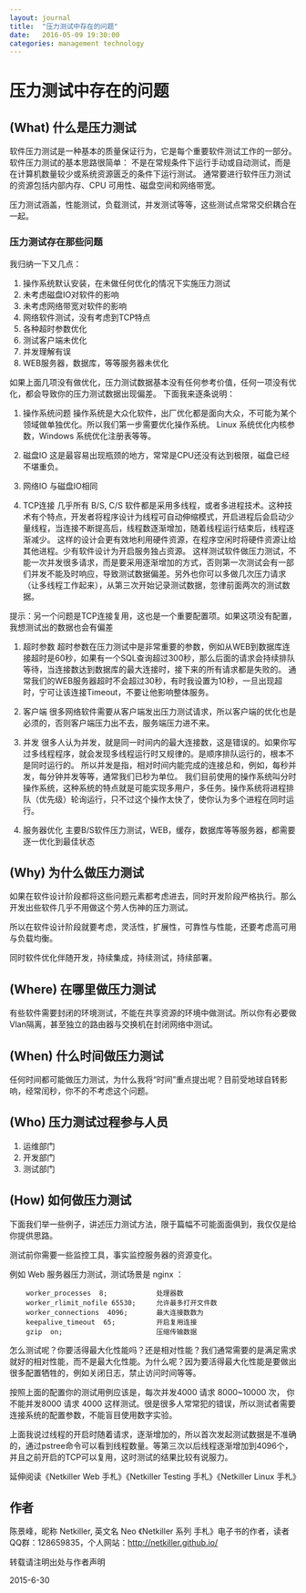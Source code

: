 ```yaml
---
layout: journal
title:  "压力测试中存在的问题"
date:   2016-05-09 19:30:00
categories: management technology
---
```


压力测试中存在的问题
=====

(What) 什么是压力测试
-----

软件压力测试是一种基本的质量保证行为，它是每个重要软件测试工作的一部分。软件压力测试的基本思路很简单：
不是在常规条件下运行手动或自动测试，而是在计算机数量较少或系统资源匮乏的条件下运行测试。
通常要进行软件压力测试的资源包括内部内存、CPU 可用性、磁盘空间和网络带宽。

压力测试涵盖，性能测试，负载测试，并发测试等等，这些测试点常常交织耦合在一起。

### 压力测试存在那些问题

我归纳一下又几点：

1. 操作系统默认安装，在未做任何优化的情况下实施压力测试
1. 未考虑磁盘IO对软件的影响
1. 未考虑网络带宽对软件的影响
1. 网络软件测试，没有考虑到TCP特点
1. 各种超时参数优化
1. 测试客户端未优化
1. 并发理解有误
1. WEB服务器，数据库，等等服务器未优化

如果上面几项没有做优化，压力测试数据基本没有任何参考价值，任何一项没有优化，都会导致你的压力测试数据出现偏差。
下面我来逐条说明：

1. 操作系统问题
操作系统是大众化软件，出厂优化都是面向大众，不可能为某个领域做单独优化。所以我们第一步需要优化操作系统。
Linux 系统优化内核参数，Windows 系统优化注册表等等。

1. 磁盘IO
这是最容易出现瓶颈的地方，常常是CPU还没有达到极限，磁盘已经不堪重负。

1. 网络IO
与磁盘IO相同

1. TCP连接
几乎所有 B/S, C/S 软件都是采用多线程，或者多进程技术。这种技术有个特点，开发者将程序设计为线程可自动伸缩模式，开启进程后会启动少量线程，当连接不断提高后，线程数逐渐增加，随着线程运行结束后，线程逐渐减少。
这样的设计会更有效地利用硬件资源，在程序空闲时将硬件资源让给其他进程。少有软件设计为开启服务独占资源。
这样测试软件做压力测试，不能一次并发很多请求，而是要采用逐渐增加的方式，否则第一次测试会有一部们并发不能及时响应，导致测试数据偏差。另外也你可以多做几次压力请求（让多线程工作起来），从第三次开始记录测试数据，忽律前面两次的测试数据。

提示：另一个问题是TCP连接复用，这也是一个重要配置项。如果这项没有配置，我想测试出的数据也会有偏差

1. 超时参数
超时参数在压力测试中是非常重要的参数，例如从WEB到数据库连接超时是60秒，如果有一个SQL查询超过300秒，那么后面的请求会持续排队等待，当连接数达到数据库的最大连接时，接下来的所有请求都是失败的。
通常我们的WEB服务器超时不会超过30秒，有时我设置为10秒，一旦出现超时，宁可让该连接Timeout，不要让他影响整体服务。

1. 客户端
很多网络软件需要从客户端发出压力测试请求，所以客户端的优化也是必须的，否则客户端压力出不去，服务端压力进不来。

1. 并发
很多人认为并发，就是同一时间内的最大连接数，这是错误的。如果你写过多线程程序，就会发现多线程运行时又规律的。是顺序排队运行的，根本不是同时运行的。
所以并发是指，相对时间内能完成的连接总和，例如，每秒并发，每分钟并发等等，通常我们已秒为单位。
我们目前使用的操作系统叫分时操作系统，这种系统的特点就是可能实现多用户，多任务。操作系统将进程排队（优先级）轮询运行，只不过这个操作太快了，使你认为多个进程在同时运行。

1. 服务器优化
主要B/S软件压力测试，WEB，缓存，数据库等等服务器，都需要逐一优化到最佳状态

(Why) 为什么做压力测试
-----

如果在软件设计阶段都将这些问题元素都考虑进去，同时开发阶段严格执行。那么开发出些软件几乎不用做这个劳人伤神的压力测试。

所以在软件设计阶段就要考虑，灵活性，扩展性，可靠性与性能，还要考虑高可用与负载均衡。

同时软件优化伴随开发，持续集成，持续测试，持续部署。


(Where) 在哪里做压力测试
-----

有些软件需要封闭的环境测试，不能在共享资源的环境中做测试。所以你有必要做Vlan隔离，甚至独立的路由器与交换机在封闭网络中测试。


(When) 什么时间做压力测试
-----

任何时间都可能做压力测试，为什么我将“时间”重点提出呢？目前受地球自转影响，经常闰秒，你不的不考虑这个问题。

(Who) 压力测试过程参与人员
-----

1. 运维部门
1. 开发部门
1. 测试部门

(How) 如何做压力测试
-----

下面我们举一些例子，讲述压力测试方法，限于篇幅不可能面面俱到，我仅仅是给你提供思路。

测试前你需要一些监控工具，事实监控服务器的资源变化。

例如 Web 服务器压力测试，测试场景是 nginx ：

		worker_processes  8;			处理器数
		worker_rlimit_nofile 65530;		允许最多打开文件数
		worker_connections  4096;		最大连接数数为
		keepalive_timeout  65;			开启复用连接
		gzip  on;						压缩传输数据

怎么测试呢？你要活得最大化性能吗？还是相对性能？我们通常需要的是满足需求就好的相对性能，而不是最大化性能。为什么呢？因为要活得最大化性能是要做出很多配置牺牲的，例如关闭日志，禁止访问时间等等。

按照上面的配置你的测试用例应该是，每次并发4000 请求 8000~10000 次， 你不能并发8000 请求 4000 这样测试。很是很多人常常犯的错误，所以测试者需要连接系统的配置参数，不能盲目使用数字实验。

上面我说过线程的开启时随着请求，逐渐增加的，所以首次发起测试数据是不准确的，通过pstree命令可以看到线程数量。等第三次以后线程逐渐增加到4096个，并且之前开启的TCP可以复用，这时测试的结果比较有说服力。

延伸阅读《Netkiller Web 手札》《Netkiller Testing 手札》《Netkiller Linux 手札》

作者
-----
陈景峰，昵称 Netkiller, 英文名 Neo 《Netkiller 系列 手札》电子书的作者，读者QQ群：128659835，个人网站：http://netkiller.github.io/

转载请注明出处与作者声明

2015-6-30